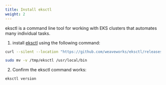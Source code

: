 ```yaml
---
title: Install eksctl 
weight: 2
---
```


eksctl is a command line tool for working with EKS clusters that automates many individual tasks.
1. install [eksctl](https://eksctl.io/) using the following command:

```bash
curl --silent --location "https://github.com/weaveworks/eksctl/releases/latest/download/eksctl_$(uname -s)_amd64.tar.gz" | tar xz -C /tmp

sudo mv -v /tmp/eksctl /usr/local/bin
```

2. Confirm the eksctl command works:

```bash
eksctl version
```



